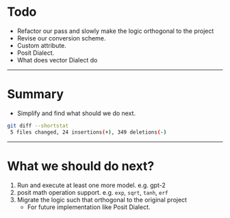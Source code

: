 
# Todo

- Refactor our pass and slowly make the logic orthogonal to the project
- Revise our conversion scheme.
- Custom attribute.
- Posit Dialect.
- What does vector Dialect do

---
# Summary

- Simplify and find what should we do next.
```bash
git diff --shortstat
 5 files changed, 24 insertions(+), 349 deletions(-)
```

---

# What we should do next?

1. Run and execute at least one more model. e.g. gpt-2
2. posit math operation support. e.g. `exp`, `sqrt`, `tanh`, `erf`
3. Migrate the logic such that orthogonal to the original project
	- For future implementation like Posit Dialect.